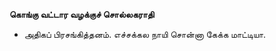 **கொங்கு வட்டார வழக்குச் சொல்லகராதி**
- அதிகப் பிரசங்கித்தனம். எச்சக்கல நாயி சொன்னா கேக்க மாட்டியா.

